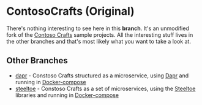 # ContosoCrafts (Original)

There's nothing interesting to see here in this **branch**. It's an unmodified fork of the [Contoso Crafts](https://github.com/dotnet-presentations/ContosoCrafts) sample projects. All the interesting stuff lives in the other branches and that's most likely what you want to take a look at.

## Other Branches
* [dapr](https://github.com/cecilphillip/ContosoCrafts/tree/dapr) - Constoso Crafts structured as a microservice, using [Dapr](https://dapr.io/) and running in [Docker-compose](https://docs.docker.com/compose/)
* [steeltoe](https://github.com/cecilphillip/ContosoCrafts/tree/steeltoe) - Constoso Crafts as a set of microservices, using the [Steeltoe](https://steeltoe.io/) libraries and running in [Docker-compose](https://docs.docker.com/compose/)
